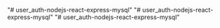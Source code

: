 "# user_auth-nodejs-react-express-mysql" 
"# user_auth-nodejs-react-express-mysql" 
"# user_auth-nodejs-react-express-mysql" 

